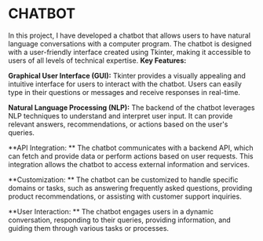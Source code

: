 # CHATBOT

In this project, I have developed a chatbot that allows users to have natural language conversations with a computer program. The chatbot is designed with a user-friendly interface created using Tkinter, making it accessible to users of all levels of technical expertise.
**Key Features:**

**Graphical User Interface (GUI):**
Tkinter provides a visually appealing and intuitive interface for users to interact with the chatbot. Users can easily type in their questions or messages and receive responses in real-time.

**Natural Language Processing (NLP):**
The backend of the chatbot leverages NLP techniques to understand and interpret user input. It can provide relevant answers, recommendations, or actions based on the user's queries.

**API Integration: **
The chatbot communicates with a backend API, which can fetch and provide data or perform actions based on user requests. This integration allows the chatbot to access external information and services.

**Customization: **
The chatbot can be customized to handle specific domains or tasks, such as answering frequently asked questions, providing product recommendations, or assisting with customer support inquiries.

**User Interaction: **
The chatbot engages users in a dynamic conversation, responding to their queries, providing information, and guiding them through various tasks or processes.
